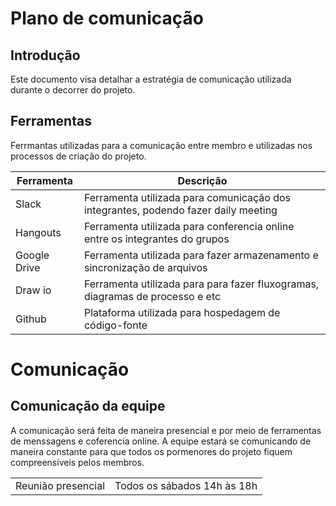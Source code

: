 # Plano de comunicação

## Introdução 
Este documento visa detalhar a estratégia de comunicação utilizada durante o decorrer do projeto.

## Ferramentas 
Ferrmantas utilizadas para a comunicação entre membro e utilizadas nos processos de criação do projeto.

|Ferramenta|Descrição|
|--------|------------|
|Slack|Ferramenta utilizada para comunicação dos integrantes, podendo fazer daily meeting|
|Hangouts|Ferramenta utilizada para conferencia online entre os integrantes do grupos|
|Google Drive|Ferramenta utilizada para fazer armazenamento e sincronização de arquivos|
|Draw io|Ferramenta utilizada para para fazer fluxogramas, diagramas de processo e etc|
|Github|Plataforma utilizada para hospedagem de código-fonte|

# Comunicação 

## Comunicação da equipe

A comunicação será feita de maneira presencial e por meio de ferramentas de menssagens e coferencia online. A equipe estará se comunicando de maneira constante para que todos os pormenores do projeto fiquem compreensíveis pelos membros.

|||
|-----|-------|
|Reunião presencial|Todos os sábados 14h às 18h|